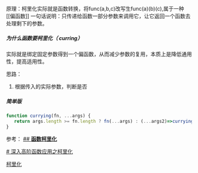 原理：柯里化实际就是函数转换，将func(a,b,c)改写生func(a)(b)(c),属于一种[[偏函数]]
一句话说明：只传递给函数一部分参数来调用它，让它返回一个函数去处理剩下的参数。
##### 为什么函数要柯里化（ curring）
实际就是绑定固定参数得到一个偏函数，从而减少参数的复用，本质上是降低通用性，提高适用性。



思路：
1. 根据传入的实际参数，判断是否

##### 简单版
```js
function currying(fn, ...args) {
   return args.length >= fn.length ? fn(...args) : (...args2)=>currying(fn, ...args, ...args2);
}
```





















参考：
[## **函数柯里化**](https://github.com/ConardLi/awesome-coding-js/blob/master/JavaScript/%E5%87%BD%E6%95%B0%E6%9F%AF%E9%87%8C%E5%8C%96.md)

[# 深入高阶函数应用之柯里化](https://muyiy.cn/blog/6/6.2.html)

[柯里化](https://zh.javascript.info/currying-partials)
